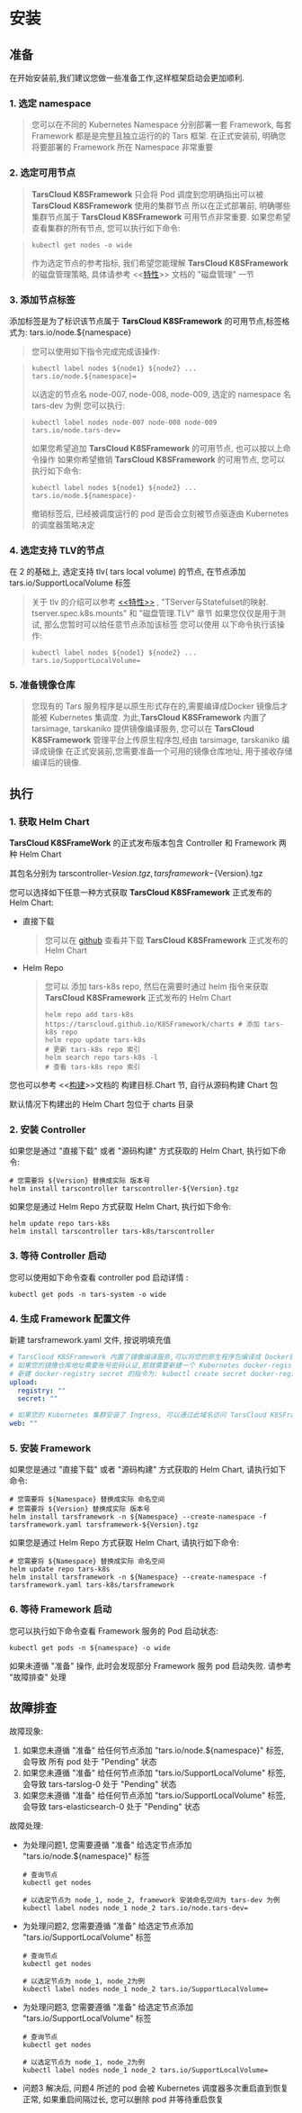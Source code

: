 # 安装

## 准备

在开始安装前,我们建议您做一些准备工作,这样框架启动会更加顺利.

### 1. 选定 namespace

> 您可以在不同的 Kubernetes Namespace 分别部署一套 Framework, 每套 Framework 都是是完整且独立运行的的 Tars 框架.
> 在正式安装前, 明确您将要部署的 Framework 所在 Namespace 非常重要

### 2. 选定可用节点

> **TarsCloud K8SFramework** 只会将 Pod 调度到您明确指出可以被 **TarsCloud K8SFramework** 使用的集群节点
> 所以在正式部署前, 明确哪些集群节点属于 **TarsCloud K8SFramework** 可用节点非常重要.
> 如果您希望查看集群的所有节点, 您可以执行如下命令:

> ```shell
> kubectl get nodes -o wide
> ```
>
> 作为选定节点的参考指标, 我们希望您能理解  **TarsCloud K8SFramework** 的磁盘管理策略, 具体请参考 <<[特性](property.sh)>> 文档的 "磁盘管理" 一节

### 3. 添加节点标签

添加标签是为了标识该节点属于 **TarsCloud K8SFramework** 的可用节点,标签格式为: tars.io/node.${namespace}

> 您可以使用如下指令完成完成该操作:

> ```shell
> kubectl label nodes ${node1} ${node2} ... tars.io/node.${namespace}=
> ```
> 以选定的节点名 node-007, node-008, node-009, 选定的 namespace 名 tars-dev 为例
> 您可以执行:

> ```shell
> kubectl label nodes node-007 node-008 node-009 tars.io/node.tars-dev=
> ```
> 如果您希望追加 **TarsCloud K8SFramework** 的可用节点, 也可以按以上命令操作
> 如果你希望撤销 **TarsCloud K8SFramework** 的可用节点, 您可以执行如下命令:
>
> ```shell
> kubectl label nodes ${node1} ${node2} ... tars.io/node.${namespace}-
> ```
> 撤销标签后, 已经被调度运行的 pod 是否会立刻被节点驱逐由 Kubernetes 的调度器策略决定

### 4. 选定支持 TLV的节点

在 2 的基础上, 选定支持 tlv( tars local volume) 的节点, 在节点添加 tars.io/SupportLocalVolume 标签

> 关于 tlv 的介绍可以参考 [<<特性>>](property.md) ,  "TServer与Statefulset的映射. tserver.spec.k8s.mounts" 和 "磁盘管理.TLV" 章节
> 如果您仅仅是用于测试, 那么您暂时可以给任意节点添加该标签
> 您可以使用 以下命令执行该操作:

> ```shell
> kubectl label nodes ${node1} ${node2} ... tars.io/SupportLocalVolume=
> ```

### 5. 准备镜像仓库

> 您现有的 Tars 服务程序是以原生形式存在的,需要编译成Docker 镜像后才能被 Kubernetes 集调度.
> 为此,**TarsCloud K8SFramework** 内置了 tarsimage, tarskaniko 提供镜像编译服务,
> 您可以在 **TarsCloud K8SFramework** 管理平台上传原生程序包,经由 tarsimage, tarskaniko 编译成镜像
> 在正式安装前,您需要准备一个可用的镜像仓库地址, 用于接收存储编译后的镜像.

## 执行

### 1. 获取 Helm Chart

**TarsCloud K8SFrameWork** 的正式发布版本包含 Controller 和 Framework 两种 Helm Chart

其包名分别为 tarscontroller-${Vesion}.tgz , tarsframework-${Version}.tgz

您可以选择如下任意一种方式获取 **TarsCloud K8SFramework** 正式发布的 Helm Chart:

+ 直接下载

  > 您可以在 [github](https://github.com/TarsCloud/K8SFramework/tree/master/charts) 查看并下载 **TarsCloud K8SFramework** 正式发布的 Helm Chart

+ Helm Repo

  > 您可以 添加 tars-k8s repo, 然后在需要时通过 helm 指令来获取 **TarsCloud K8SFramework** 正式发布的 Helm Chart
  >
  > ```shell
  > helm repo add tars-k8s https://tarscloud.github.io/K8SFramework/charts # 添加 tars-k8s repo
  > helm repo update tars-k8s                                              # 更新 tars-k8s repo 索引
  > helm search repo tars-k8s -l                                           # 查看 tars-k8s repo 索引
  > ```

您也可以参考 <<[构建](make.md)>>文档的 构建目标.Chart 节, 自行从源码构建 Chart 包

默认情况下构建出的 Helm Chart 包位于 charts 目录

### 2. 安装 Controller

如果您是通过  "直接下载" 或者 "源码构建" 方式获取的 Helm Chart, 执行如下命令:

```shell
# 您需要将 ${Version} 替换成实际 版本号
helm install tarscontroller tarscontroller-${Version}.tgz
```

如果您是通过 Helm Repo 方式获取 Helm Chart, 执行如下命令:

```shell 
helm update repo tars-k8s
helm install tarscontroller tars-k8s/tarscontroller
```

### 3. 等待 Controller 启动

您可以使用如下命令查看 controller pod 启动详情 :

```shell
kubectl get pods -n tars-system -o wide
```

### 4. 生成 Framework 配置文件

新建 tarsframework.yaml 文件, 按说明填充值

```yaml
# TarsCloud K8SFramework 内置了镜像编译服务,可以将您的原生程序包编译成 Docker镜像,请将您准备镜像仓库地址填充到 upload.registry
# 如果您的镜像仓库地址需要账号密码认证,那就需要新建一个 Kubernetes docker-registry secret,并将 secret 名字填充到 upload.secret
# 新建 docker-registry secret 的指令为: kubectl create secret docker-registry ${secret-name} -n ${namespace} --docker-server=${registry} --docker-username=${user} --docker-password=${pass}
upload:
  registry: ""
  secret: ""

# 如果您的 Kubernetes 集群安装了 Ingress, 可以通过此域名访问 TarsCloud K8SFramework 管理平台
web: ""
```

### 5. 安装 Framework

如果您是通过  "直接下载" 或者 "源码构建" 方式获取的 Helm Chart, 请执行如下命令:

```shell
# 您需要将 ${Namespace} 替换成实际 命名空间
# 您需要将 ${Version} 替换成实际 版本号
helm install tarsframework -n ${Namespace} --create-namespace -f tarsframework.yaml tarsframework-${Version}.tgz
```

如果您是通过 Helm Repo 方式获取 Helm Chart, 请执行如下命令:

```shell 
# 您需要将 ${Namespace} 替换成实际 命名空间
helm update repo tars-k8s
helm install tarsframework -n ${Namespace} --create-namespace -f tarsframework.yaml tars-k8s/tarsframework
```

### 6. 等待 Framework 启动

您可以执行如下命令查看 Framework 服务的 Pod 启动状态:

```shell
kubectl get pods -n ${namespace} -o wide
```

如果未遵循 "准备" 操作, 此时会发现部分 Framework 服务 pod 启动失败. 请参考 "故障排查" 处理

## 故障排查

故障现象:

1. 如果您未遵循 "准备"  给任何节点添加  "tars.io/node.${namespace}"  标签, 会导致 所有 pod 处于 "Pending" 状态
2. 如果您未遵循 "准备"  给任何节点添加  "tars.io/SupportLocalVolume" 标签, 会导致 tars-tarslog-0 处于 "Pending" 状态
3. 如果您未遵循 "准备"  给任何节点添加  "tars.io/SupportLocalVolume" 标签, 会导致 tars-elasticsearch-0 处于 "Pending" 状态

故障处理:

+ 为处理问题1, 您需要遵循 "准备" 给选定节点添加  "tars.io/node.${namespace}"  标签

  ```shell
  # 查询节点
  kubectl get nodes
  
  # 以选定节点为 node_1, node_2, framework 安装命名空间为 tars-dev 为例
  kubectl label nodes node_1 node_2 tars.io/node.tars-dev=
  ```

+ 为处理问题2, 您需要遵循 "准备" 给选定节点添加  "tars.io/SupportLocalVolume" 标签

  ```shell
  # 查询节点
  kubectl get nodes
  
  # 以选定节点为 node_1, node_2为例
  kubectl label nodes node_1 node_2 tars.io/SupportLocalVolume=
  ```

+ 为处理问题3, 您需要遵循 "准备" 给选定节点添加  "tars.io/SupportLocalVolume" 标签
  ```shell
  # 查询节点
  kubectl get nodes
  
  # 以选定节点为 node_1, node_2为例
  kubectl label nodes node_1 node_2 tars.io/SupportLocalVolume=
  ```

+ 问题3 解决后, 问题4 所述的 pod 会被 Kubernetes 调度器多次重启直到恢复正常, 如果重启间隔过长, 您可以删除 pod 并等待重启恢复
